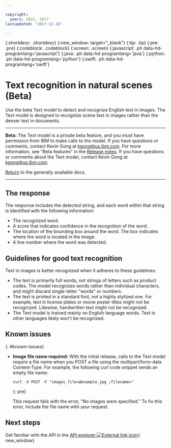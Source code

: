 ```yaml
---

copyright:
  years: 2015, 2017
lastupdated: "2017-12-18"

---
```


{:shortdesc: .shortdesc}
{:new_window: target="_blank"}
{:tip: .tip}
{:pre: .pre}
{:codeblock: .codeblock}
{:screen: .screen}
{:javascript: .ph data-hd-programlang='javascript'}
{:java: .ph data-hd-programlang='java'}
{:python: .ph data-hd-programlang='python'}
{:swift: .ph data-hd-programlang='swift'}

# Text recognition in natural scenes (Beta)

Use the beta Text model to detect and recognize English text in images. The Text model is designed to recognize scene text in images rather than the denser text in documents.

---

**Beta:** The Text model is a private beta feature, and you must have permission from IBM to make calls to the model. If you have questions or comments, contact Kevin Gong at kgong@us.ibm.com. For more information, see "Beta features" in the [Release notes](/docs/services/visual-recognition/release-notes.html#beta). If you have questions or comments about the Text model, contact Kevin Gong at kgong@us.ibm.com.

[Return](/docs/services/visual-recognition/index.html) to the generally available docs.

---
<!--
The Text model works best on short text strings. For example, a common use of the Text model is to read road signs.

![Road sign with bounding boxes around recognized words](images/road-sign-text-detection.png)

![Words and confidence scores detected in the road sign image](images/road-sign-text-response.png)

The white boxes illustrate each word that the model detected in the image.
-->

## The response

The response includes the detected string, and each word within that string is identified with the following information:

- The recognized word.
- A score that indicates confidence in the recognition of the word.
- The location of the bounding box around the word. The box indicates where the word is located in the image.
- A line number where the word was detected.

## Guidelines for good text recognition

Text in images is better recognized when it adheres to these guidelines:

- The text is primarily full words, not strings of letters such as product codes. The model recognizes words rather than individual characters, and might discard single-letter "words" or numbers.
- The text is printed in a standard font, not a highly stylized one. For example, text in license plates or movie poster titles might not be recognized. Likewise, handwritten text might not be recognized.
- The Text model is trained mainly on English language words. Text in other languages likely won't be recognized.

## Known issues
{: #known-issues}

- **Image file name required:** With the initial release, calls to the Text model require a file name when you POST a file using the multipart/form-data Content-Type. For example, the following curl code snippet sends an empty file name:

    ```curl
    curl -X POST -F "images_file=@example.jpg ;filename="
    ```
    {: pre}

    This request fails with the error, "No images were specified." To fix this error, include the file name with your request.

## Next steps

Get familiar with the API in the [API explorer ![External link icon](../../icons/launch-glyph.svg "External link icon")](https://text-model-api-explorer.mybluemix.net/apis/visual-recognition-v3#/Text){: new_window}

